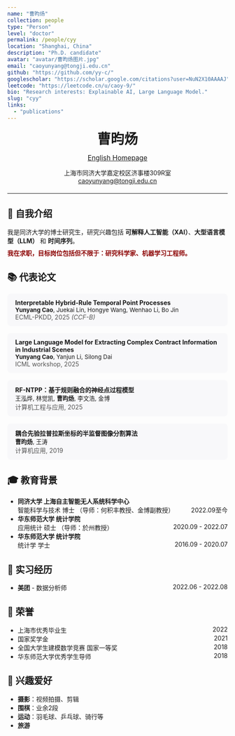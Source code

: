 ```yaml
---
name: "曹昀炀"
collection: people
type: "Person"
level: "doctor"
permalink: /people/cyy
location: "Shanghai, China"
description: "Ph.D. candidate"
avatar: "avatar/曹昀炀图片.jpg"
email: "caoyunyang@tongji.edu.cn"
github: "https://github.com/yy-c/"
googlescholar: "https://scholar.google.com/citations?user=NuN2X10AAAAJ"
leetcode: "https://leetcode.cn/u/caoy-9/"
bio: "Research interests: Explainable AI, Large Language Model."
slug: "cyy"
links:
  - "publications"
---
```




<div align="center">

  <b style="font-size:2.2em;">曹昀炀</b><br>
  
  <a href="https://yy-c.github.io/" style="font-size:1.1em;">English Homepage</a>
</div>

<div align="center" style="margin-bottom:20px;">
  上海市同济大学嘉定校区济事楼309R室 <br>
  <a href="mailto:caoyunyang@tongji.edu.cn">caoyunyang@tongji.edu.cn</a>
</div>

---

## 👤 自我介绍

<div style="margin-bottom:8px;">
我是同济大学的博士研究生，研究兴趣包括 <b>可解释人工智能（XAI）</b>、<b>大型语言模型（LLM）</b> 和 <b>时间序列</b>。
</div>
<span style="color:#8B0000;font-weight:bold;">我在求职，目标岗位包括但不限于：研究科学家、机器学习工程师。</span>

## 📚 代表论文

<div style="background:#f8f8fa;padding:12px 18px;border-radius:8px;margin-bottom:16px;">
  <b>Interpretable Hybrid-Rule Temporal Point Processes</b><br>
  <span style="font-size: 0.95em;"><b>Yunyang Cao</b>, Juekai Lin, Hongye Wang, Wenhao Li, Bo Jin</span><br>
  <span style="color: #555;">ECML-PKDD, 2025 <i>(CCF-B)</i></span>
</div>
<div style="background:#f8f8fa;padding:12px 18px;border-radius:8px;margin-bottom:16px;">
  <b>Large Language Model for Extracting Complex Contract Information in Industrial Scenes</b><br>
  <span style="font-size: 0.95em;"><b>Yunyang Cao</b>, Yanjun Li, Silong Dai</span><br>
  <span style="color: #555;">ICML workshop, 2025</span>
</div>
<div style="background:#f8f8fa;padding:12px 18px;border-radius:8px;margin-bottom:16px;">
  <b>RF-NTPP：基于规则融合的神经点过程模型</b><br>
  <span style="font-size: 0.95em;">王泓烨, 林觉凯, <b>曹昀炀</b>, 李文浩, 金博</span><br>
  <span style="color: #555;">计算机工程与应用, 2025</span>
</div>
<div style="background:#f8f8fa;padding:12px 18px;border-radius:8px;margin-bottom:16px;">
  <b>耦合先验拉普拉斯坐标的半监督图像分割算法</b><br>
  <span style="font-size: 0.95em;"><b>曹昀炀</b>, 王涛</span><br>
  <span style="color: #555;">计算机应用, 2019</span>
</div>

## 🎓 教育背景

<ul>
  <li><b>同济大学 上海自主智能无人系统科学中心</b><br>
    智能科学与技术 博士 （导师：何积丰教授、金博副教授） <span style="float:right;">2022.09至今</span>
  </li>
  <li><b>华东师范大学 统计学院</b><br>
    应用统计 硕士 （导师：於州教授） <span style="float:right;">2020.09 - 2022.07</span>
  </li>
  <li><b>华东师范大学 统计学院</b><br>
    统计学 学士 <span style="float:right;">2016.09 - 2020.07</span>
  </li>
</ul>

## 💼 实习经历

<ul>
  <li><b>美团</b> - 数据分析师 <span style="float:right;">2022.06 - 2022.08</span></li>
</ul>

## 🥇 荣誉

<ul>
  <li>上海市优秀毕业生 <span style="float:right;">2022</span></li>
  <li>国家奖学金 <span style="float:right;">2021</span></li>
  <li>全国大学生建模数学竞赛 国家一等奖 <span style="float:right;">2018</span></li>
  <li>华东师范大学优秀学生导师 <span style="float:right;">2018</span></li>
</ul>

## 🎨 兴趣爱好

<ul>
  <li><b>摄影</b>：视频拍摄、剪辑</li>
  <li><b>围棋</b>：业余2段</li>
  <li><b>运动</b>：羽毛球、乒乓球、骑行等</li>
  <li><b>旅游</b></li>
</ul>

